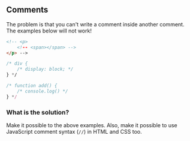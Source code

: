 ## Comments

The problem is that you can't write a comment inside another comment. The examples below will not work!

```html
<!-- <p>
	<!-- <span></span> -->
</p> -->
```

```css
/* div {
	/* display: block; */
} */
```

```js
/* function add() {
	/* console.log() */
} */
```

### What is the solution?

Make it possible to the above examples. Also, make it possible to use JavaScript comment syntax (`//`) in HTML and CSS too.
